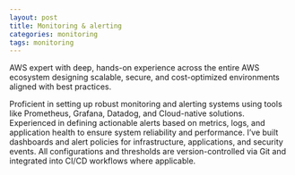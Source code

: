 ```yaml
---
layout: post
title: Monitoring & alerting
categories: monitoring
tags: monitoring
---
```


AWS expert with deep, hands-on experience across the entire AWS ecosystem designing scalable, secure, and cost-optimized environments aligned with best practices.

<!--more-->

Proficient in setting up robust monitoring and alerting systems using tools like Prometheus, Grafana, Datadog, and Cloud-native solutions. Experienced in defining actionable alerts based on metrics, logs, and application health to ensure system reliability and performance. I’ve built dashboards and alert policies for infrastructure, applications, and security events. All configurations and thresholds are version-controlled via Git and integrated into CI/CD workflows where applicable.
